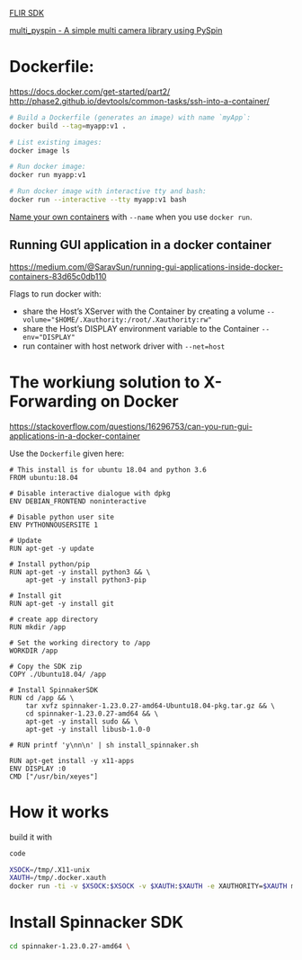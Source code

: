 [FLIR SDK](https://flir.app.boxcn.net/v/SpinnakerSDK)

[multi_pyspin - A simple multi camera library using PySpin](https://github.com/justinblaber/multi_pyspin)

# Dockerfile:
https://docs.docker.com/get-started/part2/
http://phase2.github.io/devtools/common-tasks/ssh-into-a-container/


```bash
# Build a Dockerfile (generates an image) with name `myApp`:
docker build --tag=myapp:v1 .

# List existing images:
docker image ls

# Run docker image:
docker run myapp:v1

# Run docker image with interactive tty and bash:
docker run --interactive --tty myapp:v1 bash
```

[Name your own containers](https://stackoverflow.com/questions/25230812/when-to-use-dockers-container-name) with `--name` when you use `docker run`.

## Running GUI application in a docker container
https://medium.com/@SaravSun/running-gui-applications-inside-docker-containers-83d65c0db110

Flags to run docker with:

  * share the Host’s XServer with the Container by creating a volume `--volume="$HOME/.Xauthority:/root/.Xauthority:rw"`
  * share the Host’s DISPLAY environment variable to the Container `--env="DISPLAY"`
  * run container with host network driver with `--net=host`

# The workiung solution to X-Forwarding on Docker
https://stackoverflow.com/questions/16296753/can-you-run-gui-applications-in-a-docker-container

Use the `Dockerfile` given here:
```
# This install is for ubuntu 18.04 and python 3.6
FROM ubuntu:18.04

# Disable interactive dialogue with dpkg
ENV DEBIAN_FRONTEND noninteractive

# Disable python user site
ENV PYTHONNOUSERSITE 1

# Update
RUN apt-get -y update

# Install python/pip
RUN apt-get -y install python3 && \
    apt-get -y install python3-pip

# Install git
RUN apt-get -y install git

# create app directory
RUN mkdir /app

# Set the working directory to /app
WORKDIR /app

# Copy the SDK zip
COPY ./Ubuntu18.04/ /app

# Install SpinnakerSDK
RUN cd /app && \
    tar xvfz spinnaker-1.23.0.27-amd64-Ubuntu18.04-pkg.tar.gz && \
    cd spinnaker-1.23.0.27-amd64 && \
    apt-get -y install sudo && \
    apt-get -y install libusb-1.0-0

# RUN printf 'y\nn\n' | sh install_spinnaker.sh

RUN apt-get install -y x11-apps
ENV DISPLAY :0
CMD ["/usr/bin/xeyes"]
```

# How it works
build it with
```bash
code
```

```bash
XSOCK=/tmp/.X11-unix
XAUTH=/tmp/.docker.xauth
docker run -ti -v $XSOCK:$XSOCK -v $XAUTH:$XAUTH -e XAUTHORITY=$XAUTH myapp:v1
```

# Install Spinnacker SDK
```bash
cd spinnaker-1.23.0.27-amd64 \

```
